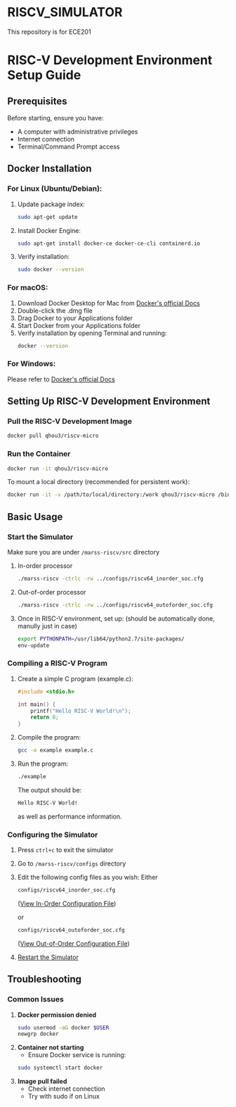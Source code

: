 # RISCV_SIMULATOR
This repository is for ECE201
# RISC-V Development Environment Setup Guide
## Prerequisites
Before starting, ensure you have:
- A computer with administrative privileges
- Internet connection
- Terminal/Command Prompt access
## Docker Installation
### For Linux (Ubuntu/Debian):
1. Update package index:
   ```bash
   sudo apt-get update
   ```
2. Install Docker Engine:
   ```bash
   sudo apt-get install docker-ce docker-ce-cli containerd.io
   ```
3. Verify installation:
   ```bash
   sudo docker --version
   ```
### For macOS:
1. Download Docker Desktop for Mac from [Docker's official Docs](https://docs.docker.com/desktop/setup/install/mac-install/)
2. Double-click the .dmg file
3. Drag Docker to your Applications folder
4. Start Docker from your Applications folder
5. Verify installation by opening Terminal and running:
   ```bash
   docker --version
   ```
### For Windows:
Please refer to [Docker's official Docs](https://docs.docker.com/desktop/setup/install/windows-install/)
## Setting Up RISC-V Development Environment
### Pull the RISC-V Development Image
```bash
docker pull qhou3/riscv-micro
```
### Run the Container
```bash
docker run -it qhou3/riscv-micro
```
To mount a local directory (recommended for persistent work):
```bash
docker run -it -v /path/to/local/directory:/work qhou3/riscv-micro /bin/bash
```
## Basic Usage
### Start the Simulator
Make sure you are under ```/marss-riscv/src``` directory
1. In-order processor
   ```bash
   ./marss-riscv -ctrlc -rw ../configs/riscv64_inorder_soc.cfg
   ```
2. Out-of-order processor
   ```bash
   ./marss-riscv -ctrlc -rw ../configs/riscv64_outoforder_soc.cfg
   ```
3. Once in RISC-V environment, set up: (should be automatically done, manully just in case)
   ```bash
   export PYTHONPATH=/usr/lib64/python2.7/site-packages/
   env-update
   ```

### Compiling a RISC-V Program
1. Create a simple C program (example.c):
   ```c
   #include <stdio.h>
   
   int main() {
       printf("Hello RISC-V World!\n");
       return 0;
   }
   ```
2. Compile the program:
   ```bash
   gcc -o example example.c
   ```
3. Run the program:
   ```bash
   ./example
   ```
   The output should be:
   ```bash
   Hello RISC-V World!
   ```
   as well as performance information.
   
### Configuring the Simulator
1. Press ```ctrl+c``` to exit the simulator
2. Go to ```/marss-riscv/configs``` directory
3. Edit the following config files as you wish:
   Either
   ```bash
   configs/riscv64_inorder_soc.cfg
   ```
   ([View In-Order Configuration File](riscv64_inorder_soc.cfg))
   
   or
   ```bash
   configs/riscv64_outoforder_soc.cfg
   ```
   ([View Out-of-Order Configuration File](riscv64_outoforder_soc.cfg))
5. [Restart the Simulator](#start-the-simulator)

## Troubleshooting
### Common Issues
1. **Docker permission denied**
   ```bash
   sudo usermod -aG docker $USER
   newgrp docker
   ```
2. **Container not starting**
   - Ensure Docker service is running:
   ```bash
   sudo systemctl start docker
   ```
3. **Image pull failed**
   - Check internet connection
   - Try with sudo if on Linux
